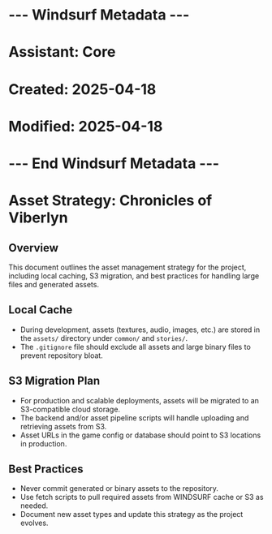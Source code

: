 # --- Windsurf Metadata ---
# Assistant: Core
# Created: 2025-04-18
# Modified: 2025-04-18
# --- End Windsurf Metadata ---

# Asset Strategy: Chronicles of Viberlyn

## Overview
This document outlines the asset management strategy for the project, including local caching, S3 migration, and best practices for handling large files and generated assets.

## Local Cache
- During development, assets (textures, audio, images, etc.) are stored in the `assets/` directory under `common/` and `stories/`.
- The `.gitignore` file should exclude all assets and large binary files to prevent repository bloat.

## S3 Migration Plan
- For production and scalable deployments, assets will be migrated to an S3-compatible cloud storage.
- The backend and/or asset pipeline scripts will handle uploading and retrieving assets from S3.
- Asset URLs in the game config or database should point to S3 locations in production.

## Best Practices
- Never commit generated or binary assets to the repository.
- Use fetch scripts to pull required assets from WINDSURF cache or S3 as needed.
- Document new asset types and update this strategy as the project evolves.
